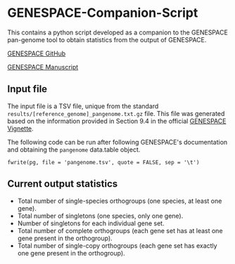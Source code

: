 # GENESPACE-Companion-Script
This contains a python script developed as a companion to the GENESPACE pan-genome tool to obtain statistics from the output of GENESPACE.

[GENESPACE GitHub](https://github.com/jtlovell/GENESPACE)

[GENESPACE Manuscript](https://elifesciences.org/articles/78526)

## Input file

The input file is a TSV file, unique from the standard `results/[reference_genome]_pangenome.txt.gz` file. This file was generated based on the information provided in Section 9.4 in the official [GENESPACE Vignette](https://htmlpreview.github.io/?https://github.com/jtlovell/GENESPACE/blob/master/doc/genespaceOverview.html).

The following code can be run after following GENESPACE's documentation and obtaining the `pangenome` data.table object.

```
fwrite(pg, file = 'pangenome.tsv', quote = FALSE, sep = '\t')
```

## Current output statistics

* Total number of single-species orthogroups (one species, at least one gene).
* Total number of singletons (one species, only one gene).
* Number of singletons for each individual gene set.
* Total number of complete orthogroups (each gene set has at least one gene present in the orthogroup).
* Total number of single-copy orthogroups (each gene set has exactly one gene present in the orthogroup).
